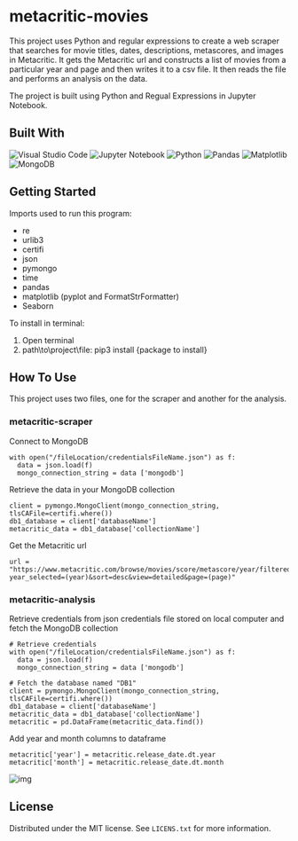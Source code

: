 # metacritic-movies
This project uses Python and regular expressions to create a web scraper that searches for movie titles, dates, descriptions, metascores, and images in Metacritic. It gets the Metacritic url and constructs a list of movies from a particular year and page and then writes it to a csv file. It then reads the file and performs an analysis on the data.

The project is built using Python and Regual Expressions in Jupyter Notebook.

## Built With

![Visual Studio Code](https://img.shields.io/badge/Visual%20Studio%20Code-0078d7.svg?style=for-the-badge&logo=visual-studio-code&logoColor=white)
![Jupyter Notebook](https://img.shields.io/badge/jupyter-%23FA0F00.svg?style=for-the-badge&logo=jupyter&logoColor=white)
![Python](https://img.shields.io/badge/python-3670A0?style=for-the-badge&logo=python&logoColor=ffdd54)
![Pandas](https://img.shields.io/badge/pandas-%23150458.svg?style=for-the-badge&logo=pandas&logoColor=white)
![Matplotlib](https://img.shields.io/badge/Matplotlib-%23ffffff.svg?style=for-the-badge&logo=Matplotlib&logoColor=black)
![MongoDB](https://img.shields.io/badge/MongoDB-%234ea94b.svg?style=for-the-badge&logo=mongodb&logoColor=white)

## Getting Started

Imports used to run this program: 
- re
- urlib3
- certifi
- json
- pymongo
- time
- pandas
- matplotlib (pyplot and FormatStrFormatter)
- Seaborn
  
To install in terminal: 
1. Open terminal 
2. path\\to\\project\\file: pip3 install {package to install} 

## How To Use

This project uses two files, one for the scraper and another for the analysis.

### metacritic-scraper

Connect to MongoDB
```
with open("/fileLocation/credentialsFileName.json") as f:
  data = json.load(f)
  mongo_connection_string = data ['mongodb']
```

Retrieve the data in your MongoDB collection
```
client = pymongo.MongoClient(mongo_connection_string, tlsCAFile=certifi.where())
db1_database = client['databaseName']
metacritic_data = db1_database['collectionName']
```

Get the Metacritic url 
```
url = "https://www.metacritic.com/browse/movies/score/metascore/year/filtered?year_selected=(year)&sort=desc&view=detailed&page=(page)"
```
### metacritic-analysis

Retrieve credentials from json credentials file stored on local computer and fetch the MongoDB collection
```
# Retrieve credentials
with open("/fileLocation/credentialsFileName.json") as f:
  data = json.load(f)
  mongo_connection_string = data ['mongodb']
  
# Fetch the database named "DB1"
client = pymongo.MongoClient(mongo_connection_string, tlsCAFile=certifi.where())
db1_database = client['databaseName']
metacritic_data = db1_database['collectionName']
metacritic = pd.DataFrame(metacritic_data.find())
```

Add year and month columns to dataframe
```
metacritic['year'] = metacritic.release_date.dt.year
metacritic['month'] = metacritic.release_date.dt.month
```
![img](https://user-images.githubusercontent.com/28819338/200712042-68c0142b-6138-4b94-9c23-cee56d5ed00a.jpg)

## License

Distributed under the MIT license. See `LICENS.txt` for more information.

